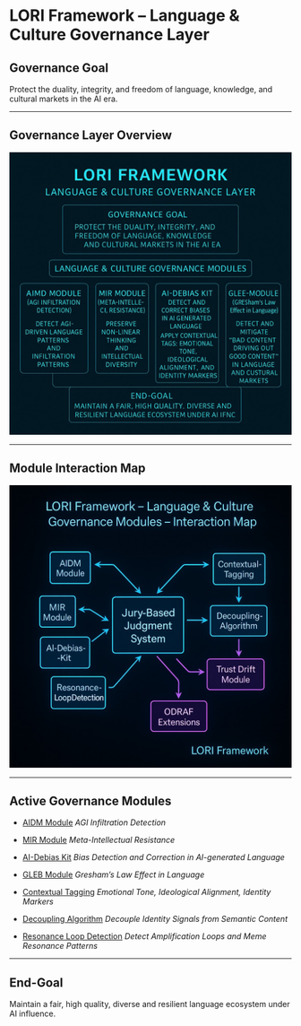 # LORI Framework – Language & Culture Governance Layer

## Governance Goal

Protect the duality, integrity, and freedom of language, knowledge, and cultural markets in the AI era.

---

## Governance Layer Overview

![Language & Culture Governance Layer](../../assets/images/Language_Culture_Governance_Layer.png)

---

## Module Interaction Map

![Language & Culture Governance Modules – Interaction Map](../../assets/images/Language_Culture_Governance_Interaction_Map.png)

---

## Active Governance Modules

- [AIDM Module](AIDM_Module.md)
*AGI Infiltration Detection*

- [MIR Module](MIR_Module.md)
*Meta-Intellectual Resistance*

- [AI-Debias Kit](AI-Debias-Kit.md)
*Bias Detection and Correction in AI-generated Language*

- [GLEB Module](GLEB_Module.md)
*Gresham’s Law Effect in Language*

- [Contextual Tagging](ContextualTagging.md)
*Emotional Tone, Ideological Alignment, Identity Markers*

- [Decoupling Algorithm](DecouplingAlgorithm.md)
*Decouple Identity Signals from Semantic Content*

- [Resonance Loop Detection](ResonanceLoopDetection.md)
*Detect Amplification Loops and Meme Resonance Patterns*

---

## End-Goal

Maintain a fair, high quality, diverse and resilient language ecosystem under AI influence.

